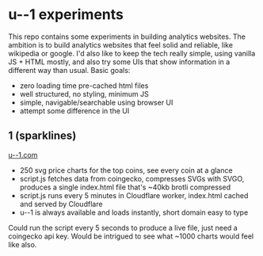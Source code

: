 # u--1 experiments

This repo contains some experiments in building analytics websites. The ambition is to build analytics websites that feel solid and reliable, like wikipedia or google. I'd also like to keep the tech really simple, using vanilla JS + HTML mostly, and also try some UIs that show information in a different way than usual. Basic goals:

- zero loading time pre-cached html files
- well structured, no styling, minimum JS
- simple, navigable/searchable using browser UI
- attempt some difference in the UI

## 1 (sparklines)

[u--1.com](https://u--1.com)

- 250 svg price charts for the top coins, see every coin at a glance
- script.js fetches data from coingecko, compresses SVGs with SVGO, produces a single index.html file that's ~40kb brotli compressed
- script.js runs every 5 minutes in Cloudflare worker, index.html cached and served by Cloudflare
- u--1 is always available and loads instantly, short domain easy to type

Could run the script every 5 seconds to produce a live file, just need a coingecko api key. Would be intrigued to see what ~1000 charts would feel like also.
